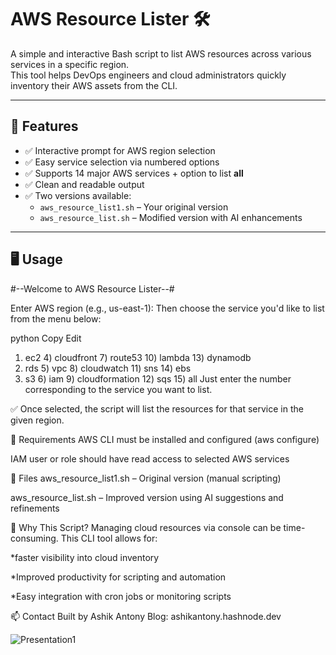 # AWS Resource Lister 🛠️

A simple and interactive Bash script to list AWS resources across various services in a specific region.  
This tool helps DevOps engineers and cloud administrators quickly inventory their AWS assets from the CLI.

---

## 📌 Features

- ✅ Interactive prompt for AWS region selection
- ✅ Easy service selection via numbered options
- ✅ Supports 14 major AWS services + option to list **all**
- ✅ Clean and readable output
- ✅ Two versions available:
  - `aws_resource_list1.sh` – Your original version
  - `aws_resource_list.sh` – Modified version with AI enhancements

---

## 🖥️ Usage


#--Welcome to AWS Resource Lister--#

Enter AWS region (e.g., us-east-1): 
Then choose the service you'd like to list from the menu below:

python
Copy
Edit
1) ec2               4) cloudfront       7) route53         10) lambda          13) dynamodb  
2) rds               5) vpc              8) cloudwatch      11) sns             14) ebs  
3) s3                6) iam              9) cloudformation  12) sqs             15) all
Just enter the number corresponding to the service you want to list.

✅ Once selected, the script will list the resources for that service in the given region.

🔧 Requirements
AWS CLI must be installed and configured (aws configure)

IAM user or role should have read access to selected AWS services

📂 Files
aws_resource_list1.sh – Original version (manual scripting)

aws_resource_list.sh – Improved version using AI suggestions and refinements

🧠 Why This Script?
Managing cloud resources via console can be time-consuming. This CLI tool allows for:

*faster visibility into cloud inventory

*Improved productivity for scripting and automation

*Easy integration with cron jobs or monitoring scripts



📫 Contact
Built by Ashik Antony
Blog: ashikantony.hashnode.dev


![Presentation1](https://github.com/user-attachments/assets/39410f81-016d-42db-b962-966f2ff6e4ed)


  
